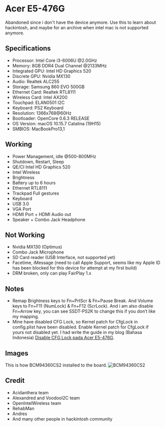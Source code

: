 # Acer E5-476G

Abandoned since i don't have the device anymore. Use this to learn about hackintosh, and maybe for an archive when intel mac is not supported anymore.

## Specifications

- Processor: Intel Core i3-6006U @2.0GHz
- Memory: 8GB DDR4 Dual Channel @2133MHz
- Integrated GPU: Intel HD Graphics 520
- Discrete GPU: Nvidia MX130
- Audio: Realtek ALC255
- Storage: Samsung 860 EVO 500GB
- Ethernet Card: Realtek RTL8111
- Wireless Card: Intel AX200
- Touchpad: ELAN0501 I2C
- Keyboard: PS2 Keyboard
- Resolution: 1366x768@60Hz
- Bootloader: OpenCore 0.6.3 RELEASE
- OS Version: macOS 10.15.7 Catalina (19H15)
- SMBIOS: MacBookPro13,1

## Working

- Power Management, idle @500-800MHz
- Shutdown, Restart, Sleep
- QE/CI Intel HD Graphics 520
- Intel Wireless
- Brightness
- Battery up to 6 hours
- Ethernet RTL8111
- Trackpad Full gestures
- Keyboard
- USB 3.0
- VGA Port
- HDMI Port + HDMI Audio out
- Speaker + Combo Jack Headphone

## Not Working

- Nvidia MX130 (Optimus)
- Combo Jack Microphone
- SD Card reader (USB Interface, not supported yet)
- Facetime, iMessage (need to call Apple Support, seems like my Apple ID has been blocked for this device for attempt at my first build)
- DRM broken, only can play FairPlay 1.x

## Notes
- Remap Brightness keys to Fn+PrtScr & Fn+Pause Break. And Volume keys to Fn+F11 (NumLock) & Fn+F12 (ScrLock). And i am also disable Fn+Arrow key, you can see SSDT-PS2K to change this if you don’t like my mapping.
- Mine have disabled CFG Lock, so Kernel patch for CfgLock in config.plist have been disabled. Enable Kernel patch for CfgLock if yours not disabled yet. I had write the guide in my blog (Bahasa Indonesia) [Disable CFG Lock pada Acer E5-476G](https://akhmad.id/blog/disable-cfg-lock-pada-acer-e5-476g/).

## Images

This is how BCM94360CS2 installed to the board.
![BCM94360CS2](./images/bcm94360cs2-photo.webp)

## Credit

- Acidanthera team
- Alexandred and VoodooI2C team
- OpenIntelWireless team
- RehabMan
- Andres
- And many other people in hackintosh community
